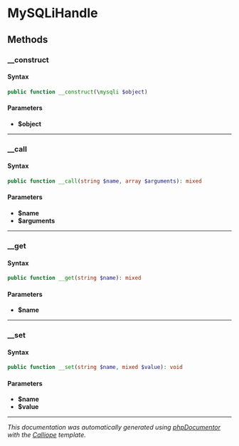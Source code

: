 # MySQLiHandle

## Methods

### __construct

#### Syntax

```php
public function __construct(\mysqli $object)
```

#### Parameters

- **$object**

---

### __call

#### Syntax

```php
public function __call(string $name, array $arguments): mixed
```

#### Parameters

- **$name**
- **$arguments**

---

### __get

#### Syntax

```php
public function __get(string $name): mixed
```

#### Parameters

- **$name**

---

### __set

#### Syntax

```php
public function __set(string $name, mixed $value): void
```

#### Parameters

- **$name**
- **$value**

---

*This documentation was automatically generated using [phpDocumentor](http://www.phpdoc.org/) with the [Calliope](https://github.com/DaphneWebFramework/Calliope) template.*
